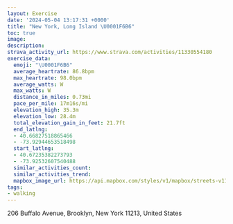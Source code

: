 ```yaml
---
layout: Exercise
date: '2024-05-04 13:17:31 +0000'
title: "New York, Long Island \U0001F6B6"
toc: true
image:
description:
strava_activity_url: https://www.strava.com/activities/11330554180
exercise_data:
  emoji: "\U0001F6B6"
  average_heartrate: 86.8bpm
  max_heartrate: 98.0bpm
  average_watts: W
  max_watts: W
  distance_in_miles: 0.73mi
  pace_per_mile: 17m16s/mi
  elevation_high: 35.3m
  elevation_low: 28.4m
  total_elevation_gain_in_feet: 21.7ft
  end_latlng:
  - 40.66827518865466
  - -73.92944653518498
  start_latlng:
  - 40.67235382273793
  - -73.92532607540488
  similar_activities_count:
  similar_activities_trend:
  mapbox_image_url: https://api.mapbox.com/styles/v1/mapbox/streets-v11/static/path-5+787af2-1.0(m%7DfwFddfbM%40d%40I%7C%40QvG%40TDLZFhEPG%3F%3FCC%3FxJf%40),pin-s-s+e5b22e(-73.92851,40.67303),pin-s-f+89ae00(-73.93090000000001,40.67013999999998)/auto/800x800?access_token=pk.eyJ1Ijoiam9zaGJlY2ttYW4iLCJhIjoiY205eWR2aDd1MWZ6djJrbXc4a3M0bWZleiJ9.XiG9OWkNcZk2QzjJbxLB4A
tags:
- walking
---
```




206 Buffalo Avenue, Brooklyn, New York 11213, United States
